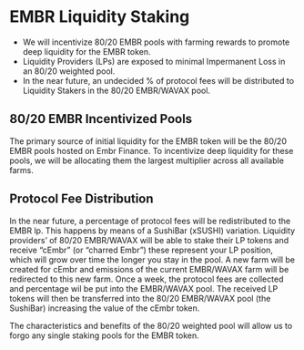 # EMBR Liquidity Staking

* We will incentivize 80/20 EMBR pools with farming rewards to promote deep liquidity for the EMBR token.
* Liquidity Providers (LPs) are exposed to minimal Impermanent Loss in an 80/20 weighted pool.
* In the near future, an undecided % of protocol fees will be distributed to Liquidity Stakers in the 80/20 EMBR/WAVAX pool.


## 80/20 EMBR Incentivized Pools

The primary source of initial liquidity for the EMBR token will be the 80/20 EMBR pools hosted on Embr Finance. To incentivize deep liquidity for these pools, we will be allocating them the largest multiplier across all available farms. 


## Protocol Fee Distribution

In the near future, a percentage of protocol fees will be redistributed to the EMBR lp. This happens by means of a SushiBar (xSUSHI) variation. Liquidity providers’ of 80/20 EMBR/WAVAX will be able to stake their LP tokens and receive “cEmbr” (or “charred Embr”) these represent your LP position, which will grow over time the longer you stay in the pool. A new farm will be created for cEmbr and emissions of the current EMBR/WAVAX farm will be redirected to this new farm. Once a week, the protocol fees are collected and percentage wil be put into the EMBR/WAVAX pool. The received LP tokens will then be transferred into the 80/20 EMBR/WAVAX pool (the SushiBar) increasing the value of the cEmbr token. 

The characteristics and benefits of the 80/20 weighted pool will allow us to forgo any single staking pools for the EMBR token.